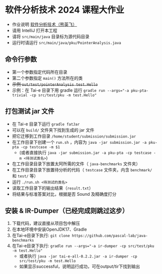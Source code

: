 # 软件分析技术 2024 课程大作业

- 作业说明 [软件分析技术（熊英飞）](https://xiongyingfei.github.io/SA_new/2024/)
- 请用 IntelliJ 打开本工程
- 请将 `src/main/java` 目录标为源代码目录
- 运行时请运行 `src/main/java/pku/PointerAnalysis.java`

## 命令行参数

- 第一个参数指定代码所在目录
- 第二个参数指定 `main()` 方法所在的类
- ~~示例 `out/test/pointerAnalysis test.Hello`~~
- 示例：在 Tai-e 目录下用 gradle 运行 `gradle run --args="-a pku-pta-trivial -cp src/test/pku -m test.Hello"`

## 打包测试 jar 文件

- 在 Tai-e 目录下运行 `gradle fatJar`
- 可以在 `build/` 文件夹下找到生成的 jar 文件
- 把它迁移到工作目录 `/home/student/submission/submission.jar`
- 在工作目录下创建一个 `run.sh` ，内容为 `java -jar submission.jar -a pku-pta -cp testcase -m $1`
    - (或者直接执行 `java -jar submission.jar -a pku-pta -cp testcase -m <待测试类名>`)
- 在工作目录目录下放置太阿所需的文件（ `java-benchmarks` 文件夹）
- 在工作目录目录下放置待分析的代码（ `testcase` 文件夹，内含 `benchmark/` 和 `test/` 等）
- 运行 `./run.sh <待测试的类名>`
- 读取工作目录下的输出结果（`result.txt`）
- 将结果与标准答案对比，根据是否 Sound 及精确度打分

## 安装 & IR-Dumper（已经完成则跳过这步）

1. 下载代码，建议直接从项目包中解压
2. 在本地环境中安装OpenJDK17、Gradle
3. 在Tai-e目录下执行: `git clone https://github.com/pascal-lab/java-benchmarks`
4. 在Tai-e目录下执行: `gradle run --args="-a ir-dumper -cp src/test/pku -m test.Hello"`
    - 或者执行 `java -jar tai-e-all-0.2.2.jar -a ir-dumper -cp src/test/pku -m test.Hello`
    - 如果显示successful，说明运行成功，可在output/tir下找到输出